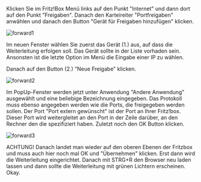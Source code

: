 
Klicken Sie im Fritz!Box Menü links auf den Punkt "Internet" und dann dort auf den Punkt "Freigaben". Danach den Karteireiter "Portfreigaben" anwählen und danach den Button "Gerät für Freigaben hinzufügen" klicken.

![forward1](https://user-images.githubusercontent.com/56664851/118194737-2cf89400-b44a-11eb-8205-50dcb8cd7e2d.png)

Im neuen Fenster wählen Sie zuerst das Gerät (1.) aus, auf dass die Weiterleitung erfolgen soll. Das Gerät sollte in der Liste vorhaden sein. Ansonsten ist die letzte Option im Menü die Eingabe einer IP zu wählen.

Danach auf den Button (2.) "Neue Freigabe" klicken.

![forward2](https://user-images.githubusercontent.com/56664851/118195045-c45de700-b44a-11eb-845a-81af7b350ed7.png)

Im PopUp-Fenster werden jetzt unter Anwendung "Andere Anwendung" ausgewählt und eine beliebige Bezeichnung eingegeben. Das Protokoll muss ebenso angegeben werden wie die Ports, die freigegeben werden sollen. Der Port "Port extern gewünscht" ist der Port an Ihrer Fritz!box. Dieser Port wird weitergleitet an den Port in der Zeile darüber, an den Rechner den die spezifiziert haben. Zuletzt noch den OK Button klicken.

![forward3](https://user-images.githubusercontent.com/56664851/118195326-4ea64b00-b44b-11eb-8155-bf759d73bf00.PNG)

ACHTUNG! Danach landet man wieder auf den oberen Ebenen der Fritzbox und muss auch hier noch mal OK und "Übernehmen" klicken. Erst dann wird die Weiterleitung eingerichtet. Danach mit STRG+R den Browser neu laden lassen und dann sollte die Weiterleitung mit grünen Lichtern erscheinen. Okay.
